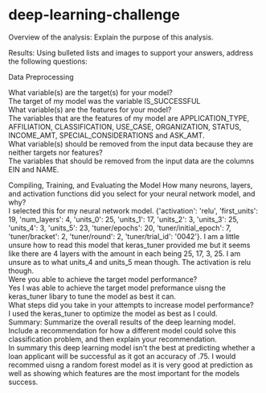 # deep-learning-challenge

Overview of the analysis: Explain the purpose of this analysis.

Results: Using bulleted lists and images to support your answers, address the following questions:

Data Preprocessing

What variable(s) are the target(s) for your model?
  <br>The target of my model was the variable IS_SUCCESSFUL</br>
What variable(s) are the features for your model?
  <br>The variables that are the features of my model are APPLICATION_TYPE, AFFILIATION, CLASSIFICATION, USE_CASE, ORGANIZATION, STATUS, INCOME_AMT, SPECIAL_CONSIDERATIONS and ASK_AMT. </br>
What variable(s) should be removed from the input data because they are neither targets nor features?
 <br>The variables that should be removed from the input data are the columns EIN and NAME.</br>


Compiling, Training, and Evaluating the Model
How many neurons, layers, and activation functions did you select for your neural network model, and why?
  <br>I selected this for my neural network model. {'activation': 'relu',
 'first_units': 19,
 'num_layers': 4,
 'units_0': 25,
 'units_1': 17,
 'units_2': 3,
 'units_3': 25,
 'units_4': 3,
 'units_5': 23,
 'tuner/epochs': 20,
 'tuner/initial_epoch': 7,
 'tuner/bracket': 2,
 'tuner/round': 2,
 'tuner/trial_id': '0042'}. I am a little unsure how to read this model that keras_tuner provided me but it seems like there are 4 layers with the amount in each being 25, 17, 3, 25. I am unsure as to what units_4 and units_5 mean though. The activation is relu though. </br>
Were you able to achieve the target model performance?
<br>Yes I was able to achieve the target model preformance uisng the keras_tuner libary to tune the model as best it can.</br> 
What steps did you take in your attempts to increase model performance?
<br>I used the keras_tuner to optimize the model as best as I could.</br>
Summary: Summarize the overall results of the deep learning model. Include a recommendation for how a different model could solve this classification problem, and then explain your recommendation.
<br>In summary this deep learning model isn't the best at predicting whether a loan applicant will be successful as it got an accuracy of .75. I would recommed uisng a random forest model as it is very good at prediction as well as showing which features are the most important for the models success.</br>
